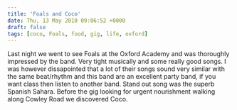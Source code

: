 ```yaml
---
title: 'Foals and Coco'
date: Thu, 13 May 2010 09:06:52 +0000
draft: false
tags: [coco, Foals, food, gig, life, oxford]
---
```


Last night we went to see Foals at the Oxford Academy and was thoroughly impressed by the band. Very tight musically and some really good songs. I was however dissapointed that a lot of their songs sound very similar with the same beat/rhythm and this band are an excellent party band, if you want class then listen to another band. Stand out song was the superb Spanish Sahara. Before the gig looking for urgent nourishment walking along Cowley Road we discovered Coco.